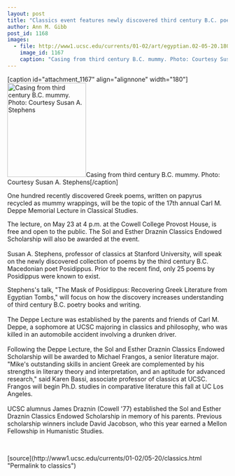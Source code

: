 ```yaml
---
layout: post
title: "Classics event features newly discovered third century B.C. poems"
author: Ann M. Gibb
post_id: 1168
images:
  - file: http://www1.ucsc.edu/currents/01-02/art/egyptian.02-05-20.180.jpg
    image_id: 1167
    caption: "Casing from third century B.C. mummy. Photo: Courtesy Susan A. Stephens"
---
```


[caption id="attachment_1167" align="alignnone" width="180"]<a href="http://localhost/mysite/wp-content/uploads/2002/05/egyptian.02-05-20.180.jpg"><img class="size-full wp-image-1167" src="http://localhost/mysite/wp-content/uploads/2002/05/egyptian.02-05-20.180.jpg" alt="Casing from third century B.C. mummy. Photo: Courtesy Susan A. Stephens" width="180" height="215" /></a>Casing from third century B.C. mummy. Photo: Courtesy Susan A. Stephens[/caption]
<p>
  One hundred recently discovered Greek poems, written on papyrus recycled as mummy wrappings, will be the topic of the 17th annual Carl M. Deppe Memorial Lecture in Classical Studies.
</p>The lecture, on May 23 at 4 p.m. at the Cowell College Provost House, is free and open to the public. The Sol and Esther Draznin Classics Endowed Scholarship will also be awarded at the event.<br>
<br>
Susan A. Stephens, professor of classics at Stanford University, will speak on the newly discovered collection of poems by the third century B.C. Macedonian poet Posidippus. Prior to the recent find, only 25 poems by Posidippus were known to exist.
<p>
  Stephens's talk, "The Mask of Posidippus: Recovering Greek Literature from Egyptian Tombs," will focus on how the discovery increases understanding of third century B.C. poetry books and writing.<br>
  <br>
  The Deppe Lecture was established by the parents and friends of Carl M. Deppe, a sophomore at UCSC majoring in classics and philosophy, who was killed in an automobile accident involving a drunken driver.<br>
  <br>
  Following the Deppe Lecture, the Sol and Esther Draznin Classics Endowed Scholarship will be awarded to Michael Frangos, a senior literature major. "Mike's outstanding skills in ancient Greek are complemented by his strengths in literary theory and interpretation, and an aptitude for advanced research," said Karen Bassi, associate professor of classics at UCSC. Frangos will begin Ph.D. studies in comparative literature this fall at UC Los Angeles.<br>
  <br>
  UCSC alumnus James Draznin (Cowell '77) established the Sol and Esther Draznin Classics Endowed Scholarship in memory of his parents. Previous scholarship winners include David Jacobson, who this year earned a Mellon Fellowship in Humanistic Studies.
</p>
<p>
  <br>

</p>
<p>

</p>
[source](http://www1.ucsc.edu/currents/01-02/05-20/classics.html "Permalink to classics")
